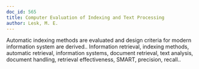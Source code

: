 ```yaml
---
doc_id: 565
title: Computer Evaluation of Indexing and Text Processing
author: Lesk, M. E.
---
```


Automatic indexing methods are evaluated and design criteria for modern 
information system are derived..
   Information retrieval, indexing methods, automatic retrieval, information 
systems, document retrieval, text analysis, document handling, retrieval 
effectiveness, SMART, precision, recall..